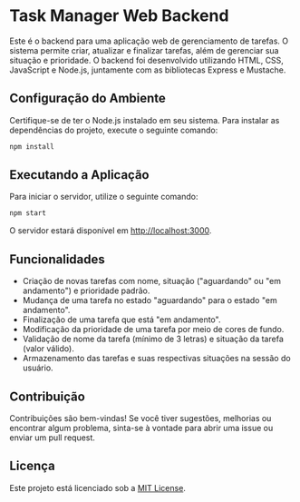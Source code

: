 # Task Manager Web Backend

Este é o backend para uma aplicação web de gerenciamento de tarefas. O sistema permite criar, atualizar e finalizar tarefas, além de gerenciar sua situação e prioridade. O backend foi desenvolvido utilizando HTML, CSS, JavaScript e Node.js, juntamente com as bibliotecas Express e Mustache.

## Configuração do Ambiente

Certifique-se de ter o Node.js instalado em seu sistema. Para instalar as dependências do projeto, execute o seguinte comando:

```bash
npm install
```


## Executando a Aplicação

Para iniciar o servidor, utilize o seguinte comando:

```bash
npm start
```


O servidor estará disponível em [http://localhost:3000](http://localhost:3000).

## Funcionalidades

- Criação de novas tarefas com nome, situação ("aguardando" ou "em andamento") e prioridade padrão.
- Mudança de uma tarefa no estado "aguardando" para o estado "em andamento".
- Finalização de uma tarefa que está "em andamento".
- Modificação da prioridade de uma tarefa por meio de cores de fundo.
- Validação de nome da tarefa (mínimo de 3 letras) e situação da tarefa (valor válido).
- Armazenamento das tarefas e suas respectivas situações na sessão do usuário.

## Contribuição

Contribuições são bem-vindas! Se você tiver sugestões, melhorias ou encontrar algum problema, sinta-se à vontade para abrir uma issue ou enviar um pull request.

## Licença

Este projeto está licenciado sob a [MIT License](LICENSE).



